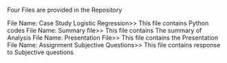 Four Files are provided in the Repository

File Name: Case Study Logistic Regression>>  This file contains Python codes
File Name: Summary file>>  This file contains The summary of Analysis
File Name: Presentation File>>  This file contains the Presentation
File Name: Assignment Subjective Questions>>  This file contains response to Subjective questions
